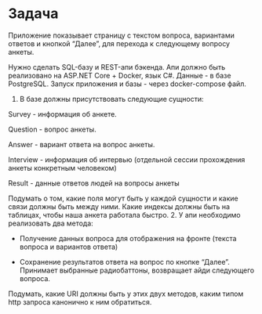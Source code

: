 # Задача
Приложение показывает страницу с текстом вопроса, вариантами ответов и кнопкой “Далее”, для
перехода к следующему вопросу анкеты.

Нужно сделать SQL-базу и REST-апи бэкенда. Апи должно быть реализовано на
ASP.NET Core + Docker, язык C#. Данные - в базе PostgreSQL. Запуск приложения и
базы - через docker-compose файл.
1. В базе должны присутствовать следующие сущности:

Survey - информация об анкете.

Question - вопрос анкеты.

Answer - вариант ответа на вопрос анкеты.

Interview - информация об интервью (отдельной сессии прохождения анкеты
конкретным человеком)

Result - данные ответов людей на вопросы анкеты

Подумать о том, какие поля могут быть у каждой сущности и какие связи должны быть
между ними. Какие индексы должны быть на таблицах, чтобы наша анкета работала
быстро.
2. У апи необходимо реализовать два метода:

- Получение данных вопроса для отображения на фронте (текста вопроса и
вариантов ответа)

- Сохранение результатов ответа на вопрос по кнопке “Далее”. Принимает
выбранные радиобаттоны, возвращает айди следующего вопроса.

Подумать, какие URI должны быть у этих двух методов, каким типом http запроса
канонично к ним обратиться.
